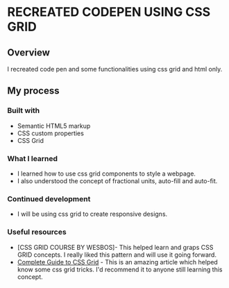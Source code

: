 # RECREATED CODEPEN USING CSS GRID 


## Overview
I recreated code pen and some functionalities using css grid and html only.


## My process

### Built with

- Semantic HTML5 markup
- CSS custom properties
- CSS Grid

### What I learned

- I learned how to use css grid components to style a webpage.
- I also understood the concept of fractional units, auto-fill and auto-fit.

### Continued development

- I will be using css grid to create responsive designs.

### Useful resources

- [CSS GRID COURSE BY WESBOS]- This helped learn and graps CSS GRID concepts. I really liked this pattern and will use it going forward.
- [Complete Guide to CSS Grid](https://css-tricks.com/snippets/css/complete-guide-grid/#prop-grid-template-areas) - This is an amazing article which helped know some css grid tricks. I'd recommend it to anyone still learning this concept.

